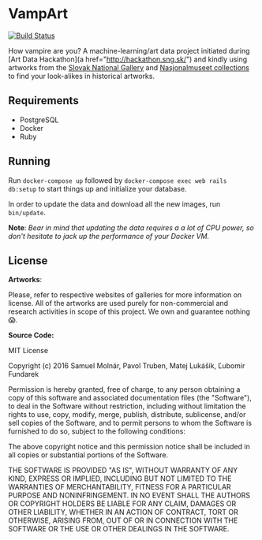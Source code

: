# VampArt

[![Build Status](https://travis-ci.org/smolnar/vampart.svg?branch=master)](https://travis-ci.org/smolnar/vampart)

How vampire are you? A machine-learning/art data project initiated during [Art Data Hackathon](a href="http://hackathon.sng.sk/") and kindly using artworks from the [Slovak National Gallery](http://www.sng.sk) and [Nasjonalmuseet collections](http://www.nasjonalmuseet.no/) to find your look-alikes in historical artworks.


## Requirements

* PostgreSQL
* Docker
* Ruby

## Running

Run `docker-compose up` followed by `docker-compose exec web rails db:setup` to start things up and initialize your database.

In order to update the data and download all the new images, run `bin/update`.

**Note**: *Bear in mind that updating the data requires a a lot of CPU power, so don't hesitate to jack up the performance of your Docker VM.*

## License

**Artworks**:

Please, refer to respective websites of galleries for more information on license. All of the artworks are used purely for non-commercial and research activities in scope of this project. We own and guarantee nothing :scream:.

**Source Code:**

MIT License

Copyright (c) 2016 Samuel Molnár, Pavol Truben, Matej Lukášik, Ľubomír Fundarek

Permission is hereby granted, free of charge, to any person obtaining a copy
of this software and associated documentation files (the "Software"), to deal
in the Software without restriction, including without limitation the rights
to use, copy, modify, merge, publish, distribute, sublicense, and/or sell
copies of the Software, and to permit persons to whom the Software is
furnished to do so, subject to the following conditions:

The above copyright notice and this permission notice shall be included in all
copies or substantial portions of the Software.

THE SOFTWARE IS PROVIDED "AS IS", WITHOUT WARRANTY OF ANY KIND, EXPRESS OR
IMPLIED, INCLUDING BUT NOT LIMITED TO THE WARRANTIES OF MERCHANTABILITY,
FITNESS FOR A PARTICULAR PURPOSE AND NONINFRINGEMENT. IN NO EVENT SHALL THE
AUTHORS OR COPYRIGHT HOLDERS BE LIABLE FOR ANY CLAIM, DAMAGES OR OTHER
LIABILITY, WHETHER IN AN ACTION OF CONTRACT, TORT OR OTHERWISE, ARISING FROM,
OUT OF OR IN CONNECTION WITH THE SOFTWARE OR THE USE OR OTHER DEALINGS IN THE
SOFTWARE.
